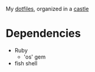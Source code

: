 My [dotfiles](https://dotfiles.github.io/), organized in a [castle](https://github.com/technicalpickles/homesick)

# Dependencies

- Ruby
  - 'os' gem
- fish shell
